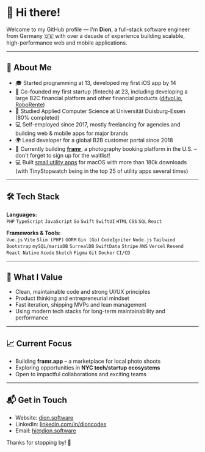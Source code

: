 # 👋 Hi there!

Welcome to my GitHub profile — I'm **Dion**, a full-stack software engineer from Germany 🇩🇪 with over a decade of experience building scalable, high-performance web and mobile applications.

---

## 💼 About Me

- 🎓 Started programming at 13, developed my first iOS app by 14  
- 🚀 Co-founded my first startup (fintech) at 23, including developing a large B2C financial platform and other financial products ([difyol.io](https://diyfol.io), [RoboRente](https://roborente.com))
- 🧠 Studied Applied Computer Science at Universität Duisburg-Essen (80% completed)
- 💻 Self-employed since 2017, mostly freelancing for agencies and building web & mobile apps for major brands
- 🌍 Lead developer for a global B2B customer portal since 2018
- 🌇 Currently building [**framr**](https://framr.app), a photography booking platform in the U.S. – don't forget to sign up for the waitlist!
- 💻 Built [small utility apps](https://tinyapps.de) for macOS with more than 180k downloads (with TinyStopwatch being in the top 25 of utility apps several times)

---

## 🛠️ Tech Stack

**Languages:**  
`PHP` `TypeScript` `JavaScript` `Go` `Swift` `SwiftUI` `HTML` `CSS` `SQL` `React`

**Frameworks & Tools:**  
`Vue.js` `Vite` `Slim (PHP)` `GORM` `Gin (Go)` `CodeIgniter` `Node.js` `Tailwind` `Bootstrap`
`mySQL/mariaDB` `SurrealDB` `SwiftData` `Stripe` `AWS` `Vercel` `Resend` `React Native`
`Xcode` `Sketch` `Figma` `Git` `Docker` `CI/CD`

---

## 🧠 What I Value

- Clean, maintainable code and strong UI/UX principles
- Product thinking and entrepreneurial mindset
- Fast iteration, shipping MVPs and lean management
- Using modern tech stacks for long-term maintainability and performance

---

## 📈 Current Focus

- Building **framr.app** – a marketplace for local photo shoots
- Exploring opportunities in **NYC tech/startup ecosystems**
- Open to impactful collaborations and exciting teams

---

## 📬 Get in Touch

- Website: [dion.software](https://dion.software)
- LinkedIn: [linkedin.com/in/dioncodes](https://linkedin.com/in/dioncodes)
- Email: [hi@dion.software](mailto:hi@dion.software)

Thanks for stopping by! 👋
